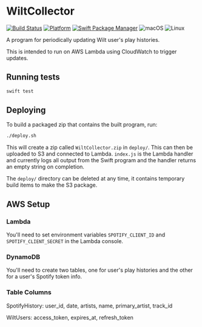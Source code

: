 # WiltCollector

[![Build Status](https://travis-ci.org/oliveroneill/WiltCollector.svg?branch=master)](https://travis-ci.org/oliveroneill/WiltCollector)
[![Platform](https://img.shields.io/badge/Swift-4.1-orange.svg)](https://img.shields.io/badge/Swift-4.1-orange.svg)
[![Swift Package Manager](https://img.shields.io/badge/spm-compatible-brightgreen.svg?style=flat)](https://swift.org/package-manager)
![macOS](https://img.shields.io/badge/os-macOS-green.svg?style=flat)
![Linux](https://img.shields.io/badge/os-linux-green.svg?style=flat)


A program for periodically updating Wilt user's play histories.

This is intended to run on AWS Lambda using CloudWatch to trigger updates.

## Running tests
```bash
swift test
```

## Deploying
To build a packaged zip that contains the built program, run:
```bash
./deploy.sh
```
This will create a zip called `WiltCollector.zip` in `deploy/`.
This can then be uploaded to S3 and connected to Lambda. `index.js` is the
Lambda handler and currently logs all output from the Swift program and the
handler returns an empty string on completion.

The `deploy/` directory can be deleted at any time, it contains temporary
build items to make the S3 package.

## AWS Setup
### Lambda
You'll need to set environment variables `SPOTIFY_CLIENT_ID` and
`SPOTIFY_CLIENT_SECRET` in the Lambda console.

### DynamoDB
You'll need to create two tables, one for user's play histories and
the other for a user's Spotify token info.

### Table Columns
SpotifyHistory: user_id, date, artists, name, primary_artist, track_id

WiltUsers: access_token, expires_at, refresh_token
